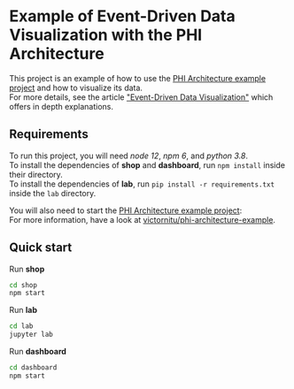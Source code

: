 # Example of Event-Driven Data Visualization with the PHI Architecture

This project is an example of how to use the [PHI Architecture example project][2] and how to visualize its data.  
For more details, see the article ["Event-Driven Data Visualization"][1] which offers in depth explanations.

## Requirements

To run this project, you will need _node 12_, _npm 6_, and _python 3.8_.  
To install the dependencies of **shop** and **dashboard**, run `npm install` inside their directory.  
To install the dependencies of **lab**, run `pip install -r requirements.txt` inside the `lab` directory.  

You will also need to start the [PHI Architecture example project][2]:  
For more information, have a look at [victornitu/phi-architecture-example][2].

## Quick start

Run **shop**
```bash
cd shop
npm start
```

Run **lab**
```bash
cd lab
jupyter lab
```

Run **dashboard**
```bash
cd dashboard
npm start
```

[1]: https://medium.com/phi-skills/event-driven-data-visualization-cf99e8dfa298
[2]: https://github.com/victornitu/phi-architecture-example

